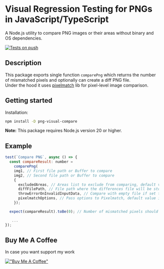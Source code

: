 # Visual Regression Testing for PNGs in JavaScript/TypeScript

A Node.js utility to compare PNG images or their areas without binary and OS dependencies.

[![Tests on push](https://github.com/dichovsky/png-visual-compare/actions/workflows/test.yml/badge.svg?branch=main)](https://github.com/dichovsky/png-visual-compare/actions/workflows/test.yml)

## Description

This package exports single function `comparePng` which returns the number of mismatched pixels and optionally can create a diff PNG file.  
Under the hood it uses [pixelmatch](https://github.com/mapbox/pixelmatch/blob/master/README.md) lib for pixel-level image comparison.

## Getting started

Installation:

```sh
npm install -D png-visual-compare
```

**Note:** This package requires Node.js version 20 or higher.

## Example

```javascript
test(`Compare PNG`, async () => {
  const compareResult: number =
    comparePng(
    img1, // First file path or Buffer to compare
    img2, // Second file path or Buffer to compare
    {
      excludedAreas, // Areas list to exclude from comparing, default value is [].
      diffFilePath, // File path where the differences file will be stored, default value is undefined.
      throwErrorOnInvalidInputData, // Compare with empty file if set to false, default value is undefined. Will throw an exception if both files are invalid.
      pixelmatchOptions, // Pass options to Pixelmatch, default value is undefined.
    });

  expect(compareResult).toBe(0); // Number of mismatched pixels should be 0.

   ...
});
```

## Buy Me A Coffee

In case you want support my work

[!["Buy Me A Coffee"](https://www.buymeacoffee.com/assets/img/custom_images/orange_img.png)](https://buymeacoffee.com/dichovsky)
